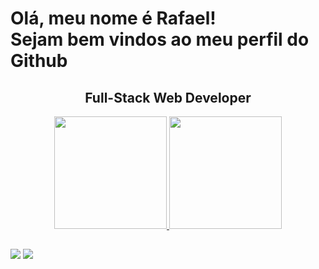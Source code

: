 <h1>Olá, meu nome é Rafael!<br>Sejam bem vindos ao meu perfil do Github</h1>


  
<h2 align="center">Full-Stack Web Developer</h2>
<div align="center" display="flex">
  <a href="https://github.com/RafaelC12">
  <img height="180em" src="https://github-readme-stats.vercel.app/api?username=rafaelccorreia&count_private=true&show_icons=true&theme=merko&locale=pt-br"/>
  <img height="180em" src="https://github-readme-stats.vercel.app/api/top-langs/?username=rafaelccorreia&layout=compact&langs_count=7&theme=merko&locale=pt-br"/>
</div>
  
##
  
<div>
  <a href = "mailto:rafaelccorreia@outlook.com"><img src="https://img.shields.io/badge/-Gmail-%23333?style=for-the-badge&logo=gmail&logoColor=white" target="_blank"></a>
  <a href="https://www.linkedin.com/in/rafaelccorreia" target="_blank"><img src="https://img.shields.io/badge/-LinkedIn-%230077B5?style=for-the-badge&logo=linkedin&logoColor=white" target="_blank"></a> 
</div>
